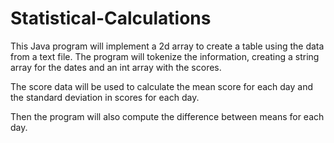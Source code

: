 # Statistical-Calculations
This Java program will implement a 2d array to create a table using the data from a text file. The program will tokenize the information, creating a string array for the dates and an int array with the scores.

The score data will be used to calculate the mean score for each day and the standard deviation in scores for each day.

Then the program  will also compute the difference between means for each day. 
